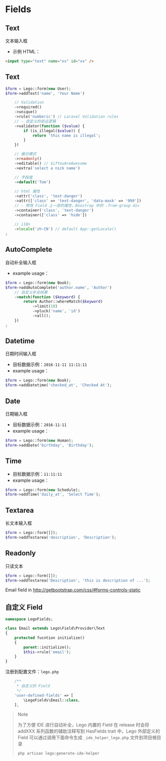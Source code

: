 # Fields

## Text

文本输入框

- 示例 HTML：

```html
<input type="text" name="xx" id="xx" />
```


## Text

```php
$form = Lego::form(new User);
$form->addText('name', 'Your Name')

	// Validation
	->required()
	->unique()
	->rule('numberic') // Laravel Validation rules
	// - 自定义的验证逻辑
	->validator(function ($value) {
		if (is_illegal($value)) {
			return 'this name is illegal';
		}
	})

	// 展示模式
	->readonly()
	->editable() // $ifYouAreAwesome
	->extra('select a nick name')

	// 字段值
	->default('Tom')
	
	// html 属性
	->attr('class', 'text-danger')
	->attr(['class' => 'text-danger', 'data-mask' => '999'])
	// - 修改 Field 上一层的属性，Boostrap 中的 .from-group div
	->container('class', 'text-danger')
	->container(['class' => 'hide'])
	
	// i18n
	->locale('zh-CN') // default App::getLocale()
;
```

## AutoComplete

自动补全输入框

- example usage：

```php
$form = Lego::form(new Book);
$form->addAutoComplete('author.name', 'Author')
	// 自定义补全结果
	->match(function ($keyword) {
		return Author::whereMatch($keyword)
			->limit(10)
			->pluck('name', 'id')
			->all();
	})
;

```

## Datetime

日期时间输入框

- 目标数据示例：`2016-11-11 11:11:11`
- example usage：

```php
$form = Lego::form(new Book);
$form->addDatetime('checked_at', 'Checked At');
```

## Date

日期输入框

- 目标数据示例：`2016-11-11`
- example usage：

```php
$form = Lego::form(new Human);
$form->addDate('birthday', 'Birthday');
```

## Time

- 目标数据示例：`11:11:11`
- example usage：

```php
$form = Lego::form(new Schedule);
$form->addTime('daily_at', 'Select Time');
```

## Textarea

长文本输入框

```php
$form = Lego::form([]);
$form->addTestarea('description', 'Description');
```

## Readonly

只读文本

```php
$form = Lego::form([]);
$form->addTestarea('Description', 'this is description of ...');
```

Email field in <http://getbootstrap.com/css/#forms-controls-static>


## 自定义 Field

```php
namespace LegoFields;

class Email extends Lego\Field\Provider\Text
{
    protected fucntion initialize()
    {
        parent::initialize();
        $this->rule('email');
    }
}
```

注册到配置文件：`lego.php`

```php
    /**
     * 自定义的 Field
     */
    'user-defined-fields' => [
        \LegoFields\Email::class,
    ],
```

> Note  
>
> 为了方便 IDE 进行自动补全，Lego 内置的 Field 在 release 时会将 addXXX 系列函数的辅助注释写到 HasFields trait 中，Lego 外部定义的 Field 可以通过调用下面命令生成 `_ide_helper_lego.php` 文件到项目根目录
> ```bash
> php artisan lego:generate-ide-helper
> ```
